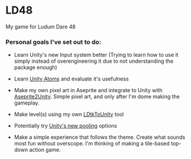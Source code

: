 # LD48
My game for Ludum Dare 48

### Personal goals I've set out to do:
- Learn Unity's new Input system better (Trying to learn how to use it simply instead of overengineering it due to not understanding the package enough)
- Learn [Unity Atoms](https://unity-atoms.github.io/unity-atoms/) and evaluate it's usefulness
- Make my own pixel art in Aseprite and integrate to Unity with [Aseprite2Unity](https://github.com/Seanba/Aseprite2Unity). Simple pixel art, and only after I'm dome making the gameplay.
- Make level(s) using my own [LDtkToUnity](https://github.com/Cammin/LDtkUnity) tool
- Potentially try [Unity's new pooling](https://docs.unity3d.com/2021.1/Documentation/ScriptReference/Pool.ObjectPool_1.html) options  

- Make a simple experience that follows the theme. Create what sounds most fun without overscope. I'm thinking of making a tile-based top-down action game.
